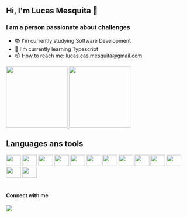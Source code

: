 ## Hi, I'm Lucas Mesquita 👋

### I am a person passionate about challenges
- :books: I'm currently studying Software Development
- 🌱 I'm currently learning Typescript
- 📫 How to reach me: lucas.cas.mesquita@gmail.com

<div>
  <a href="https://github.com/lmesquita">
    <img style="height: 12em" src="https://github-readme-stats.vercel.app/api?username=lmesquita&show_icons=true&theme=dark&hide=stars,issues" />
    <img style="height: 12em" src="https://github-readme-stats.vercel.app/api/top-langs/?username=lmesquita&layout=compact&theme=dark" />
  </a>
</div>

## Languages ans tools

<div>
  <img style="height: 30px; width: 40px" src="https://cdn.jsdelivr.net/gh/devicons/devicon/icons/javascript/javascript-original.svg" />
  <img style="height: 30px; width: 40px" src="https://cdn.jsdelivr.net/gh/devicons/devicon/icons/react/react-original.svg" />
  <img style="height: 30px; width: 40px" src="https://cdn.jsdelivr.net/gh/devicons/devicon/icons/redux/redux-original.svg" />
  <img style="height: 30px; width: 40px" src="https://cdn.jsdelivr.net/gh/devicons/devicon/icons/html5/html5-original.svg" />
  <img style="height: 30px; width: 40px" src="https://cdn.jsdelivr.net/gh/devicons/devicon/icons/css3/css3-original.svg" />
  <img style="height: 30px; width: 40px" src="https://cdn.jsdelivr.net/gh/devicons/devicon/icons/bootstrap/bootstrap-original.svg" /> 
  <img style="height: 30px; width: 40px" src="https://cdn.jsdelivr.net/gh/devicons/devicon/icons/typescript/typescript-original.svg" />
  <img style="height: 30px; width: 40px" src="https://cdn.jsdelivr.net/gh/devicons/devicon/icons/nodejs/nodejs-original.svg" />
  <img style="height: 30px; width: 40px" src="https://cdn.jsdelivr.net/gh/devicons/devicon/icons/jest/jest-plain.svg" />
  <img style="height: 30px; width: 40px" src="https://cdn.jsdelivr.net/gh/devicons/devicon/icons/mysql/mysql-original.svg" />
  <img style="height: 30px; width: 40px" src="https://cdn.jsdelivr.net/gh/devicons/devicon/icons/docker/docker-original.svg" />
  <img style="height: 30px; width: 40px" src="https://cdn.jsdelivr.net/gh/devicons/devicon/icons/github/github-original.svg" />  
  <img style="height: 30px; width: 40px" src="https://cdn.jsdelivr.net/gh/devicons/devicon/icons/wordpress/wordpress-plain.svg" />
</div>
<br>

  #### Connect with me
  <a href="https://www.linkedin.com/in/lucas-cmesquita" target="_blank">
    <img src="https://img.shields.io/badge/-LinkedIn-%230077B5?style=for-the-badge&logo=linkedin&logoColor=white" target="_blank"/>
  </a>


